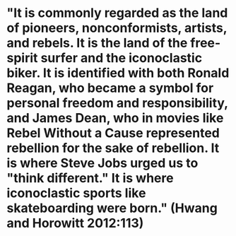 # "It is commonly regarded as the land of pioneers, nonconformists, artists, and rebels. It is the land of the free-spirit surfer and the iconoclastic biker. It is identified with both Ronald Reagan, who became a symbol for personal freedom and responsibility, and James Dean, who in movies like Rebel Without a Cause represented rebellion for the sake of rebellion. It is where Steve Jobs urged us to "think different." It is where iconoclastic sports like skateboarding were born." (Hwang and Horowitt 2012:113)